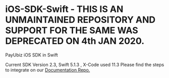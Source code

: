 # iOS-SDK-Swift - THIS IS AN UNMAINTAINED REPOSITORY AND SUPPORT FOR THE SAME WAS DEPRECATED ON 4th JAN 2020.
PayUbiz iOS SDK in Swift

Current SDK Version 2.3, Swift 5.1.3 , X-Code used 11.3
Please find the steps to integrate on our [Documentation Repo.](https://github.com/payu-intrepos/Documentations/wiki/New-Swift-SDK---Seamless)
